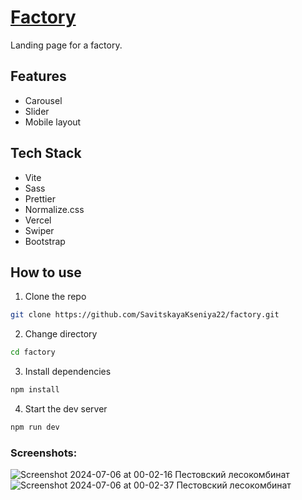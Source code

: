 # [Factory](https://factory-beige.vercel.app/)

Landing page for a factory.

## Features

- Carousel
- Slider
- Mobile layout

## Tech Stack

- Vite
- Sass
- Prettier
- Normalize.css
- Vercel
- Swiper
- Bootstrap

## How to use

1. Clone the repo

```bash
git clone https://github.com/SavitskayaKseniya22/factory.git
```

2. Change directory

```bash
cd factory
```

3. Install dependencies

```bash
npm install
```

4. Start the dev server

```bash
npm run dev
```

### Screenshots:

![Screenshot 2024-07-06 at 00-02-16 Пестовский лесокомбинат](https://github.com/SavitskayaKseniya22/factory/assets/77901301/3da66a95-dfb2-46e9-bd78-39982980cbd9)
![Screenshot 2024-07-06 at 00-02-37 Пестовский лесокомбинат](https://github.com/SavitskayaKseniya22/factory/assets/77901301/b44c7899-2800-463a-85c7-3c9ee71a5bfe)





